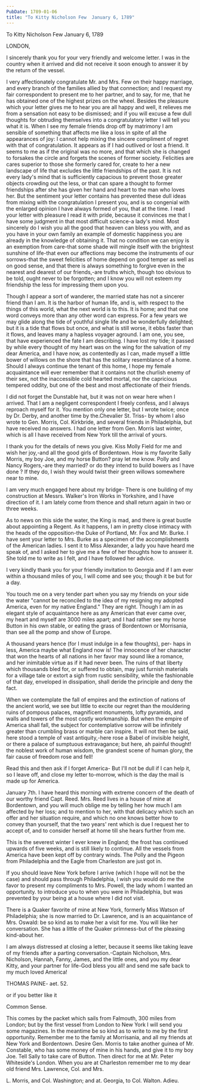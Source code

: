 ```yaml
---
PubDate: 1789-01-06
title: "To Kitty Nicholson Few  January 6, 1789"
---
```


   To Kitty Nicholson Few  January 6, 1789

   LONDON,

   I sincerely thank you for your very friendly and welcome letter. I was in
   the country when it arrived and did not receive it soon enough to answer
   it by the return of the vessel.

   I very affectionately congratulate Mr. and Mrs. Few on their happy
   marriage, and every branch of the families allied by that connection; and
   I request my fair correspondent to present me to her partner, and to say,
   for me, that he has obtained one of the highest prizes on the wheel.
   Besides the pleasure which your letter gives me to hear you are all happy
   and well, it relieves me from a sensation not easy to be dismissed; and if
   you will excuse a few dull thoughts for obtruding themselves into a
   congratulatory letter I will tell you what it is. When I see my female
   friends drop off by matrimony I am sensible of something that affects me
   like a loss in spite of all the appearances of joy: I cannot help mixing
   the sincere compliment of regret with that of congratulation. It appears
   as if I had outlived or lost a friend. It seems to me as if the original
   was no more, and that which she is changed to forsakes the circle and
   forgets the scenes of former society. Felicities are cares superior to
   those she formerly cared for, create to her a new landscape of life that
   excludes the little friendships of the past. It is not every lady's mind
   that is sufficiently capacious to prevent those greater objects crowding
   out the less, or that can spare a thought to former friendships after she
   has given her hand and heart to the man who loves her. But the sentiment
   your letter contains has prevented these dull ideas from mixing with the
   congratulation I present you, and is so congenial with the enlarged
   opinion I have always formed of you, that at the time. I read your letter
   with pleasure I read it with pride, because it convinces me that I have
   some judgment in that most difficult science-a lady's mind. Most sincerely
   do I wish you all the good that heaven can bless you with, and as you have
   in your own family an example of domestic happiness you are already in the
   knowledge of obtaining it. That no condition we can enjoy is an exemption
   from care-that some shade will mingle itself with the brightest sunshine
   of life-that even our affections may become the instruments of our
   sorrows-that the sweet felicities of home depend on good temper as well as
   on good sense, and that there is always something to forgive even in the
   nearest and dearest of our friends,-are truths which, though too obvious
   to be told, ought never to be forgotten; and I know you will not esteem my
   friendship the less for impressing them upon you.

   Though I appear a sort of wanderer, the married state has not a sincerer
   friend than I am. It is the harbor of human life, and is, with respect to
   the things of this world, what the next world is to this. It is home; and
   that one word conveys more than any other word can express. For a few
   years we may glide along the tide of youthful single life and be
   wonderfully delighted; but it is a tide that flows but once, and what is
   still worse, it ebbs faster than it flows, and leaves many a hapless
   voyager aground. I am one, you see, that have experienced the fate I am
   describing. I have lost my tide; it passed by while every thought of my
   heart was on the wing for the salvation of my dear America, and I have
   now, as contentedly as I can, made myself a little bower of willows on the
   shore that has the solitary resemblance of a home. Should I always
   continue the tenant of this home, I hope my female acquaintance will ever
   remember that it contains not the churlish enemy of their sex, not the
   inaccessible cold hearted mortal, nor the capricious tempered oddity, but
   one of the best and most affectionate of their friends.

   I did not forget the Dunstable hat, but it was not on wear here when I
   arrived. That I am a negligent correspondent I freely confess, and I
   always reproach myself for it. You mention only one letter, but I wrote
   twice; once by Dr. Derby, and another time by the.Chevalier St. Triss- by
   whom I also wrote to Gen. Morris, Col. Kirkbride, and several friends in
   Philadelphia, but have received no answers. I had one letter from Gen.
   Morris last winter, which is all I have received from New York till the
   arrival of yours.

   I thank you for the details of news you give. Kiss Molly Field for me and
   wish her joy,-and all the good girls of Bordentown. How is my favorite
   Sally Morris, my boy Joe, and my horse Button? pray let me know. Polly and
   Nancy Rogers,-are they married? or do they intend to build bowers as I
   have done ? If they do, I wish they would twist their green willows
   somewhere near to mine.

   I am very much engaged here about my bridge- There is one building of my
   construction at Messrs. Walker's Iron Works in Yorkshire, and I have
   direction of it. I am lately come from thence and shall return again in
   two or three weeks.

   As to news on this side the water, the King is mad, and there is great
   bustle about appointing a Regent. As it happens, I am in pretty close
   intimacy with the heads of the opposition-the Duke of Portland, Mr. Fox
   and Mr. Burke. I have sent your letter to Mrs. Burke as a specimen of the
   accomplishments of the American ladies. I sent it to Miss Alexander, a
   lady you have heard me speak of, and I asked her to give me a few of her
   thoughts how to answer it. She told me to write as I felt, and I have
   followed her advice.

   I very kindly thank you for your friendly invitation to Georgia and if I
   am ever within a thousand miles of you, I will come and see you; though it
   be but for a day.

   You touch me on a very tender part when you say my friends on your side
   the water "cannot be reconciled to the idea of my resigning my adopted
   America, even for my native England." They are right. Though I am in as
   elegant style of acquaintance here as any American that ever came over, my
   heart and myself are 3000 miles apart; and I had rather see my horse
   Button in his own stable, or eating the grass of Bordentown or Morrisania,
   than see all the pomp and show of Europe.

   A thousand years hence (for I must indulge in a few thoughts), per- haps
   in less, America maybe what England now is! The innocence of her character
   that won the hearts of all nations in her favor may sound like a romance,
   and her inimitable virtue as if it had never been. The ruins of that
   liberty which thousands bled for, or suffered to obtain, may just furnish
   materials for a village tale or extort a sigh from rustic sensibility,
   while the fashionable of that day, enveloped in dissipation, shall deride
   the principle and deny the fact.

   When we contemplate the fall of empires and the extinction of nations of
   the ancient world, we see but little to excite our regret than the
   mouldering ruins of pompous palaces, magnificent monuments, lofty
   pyramids, and walls and towers of the most costly workmanship. But when
   the empire of America shall fall, the subject for contemplative sorrow
   will be infinitely greater than crumbling brass or marble can inspire. It
   will not then be said, here stood a temple of vast antiquity,-here rose a
   Babel of invisible height, or there a palace of sumptuous extravagance;
   but here, ah painful thought! the noblest work of human wisdom, the
   grandest scene of human glory, the fair cause of freedom rose and fell!

   Read this and then ask if I forget America- But I'll not be dull if I can
   help it, so I leave off, and close my letter to-morrow, which is the day
   the mail is made up for America.

   January 7th. I have heard this morning with extreme concern of the death
   of our worthy friend Capt. Reed. Mrs. Reed lives in a house of mine at
   Bordentown, and you will much oblige me by telling her how much I am
   affected by her loss; and to mention to her, with that delicacy which such
   an offer and her situation require, and which no one knows better how to
   convey than yourself, that the two years' rent which is due I request her
   to accept of, and to consider herself at home till she hears further from
   me.

   This is the severest winter I ever knew in England; the frost has
   continued upwards of five weeks, and is still likely to continue. All the
   vessels from America have been kept off by contrary winds. The Polly and
   the Pigeon from Philadelphia and the Eagle from Charleston are just got
   in.

   If you should leave New York before I arrive (which I hope will not be the
   case) and should pass through Philadelphia, I wish you would do me the
   favor to present my compliments to Mrs. Powell, the lady whom I wanted an
   opportunity. to introduce you to when you were in Philadelphia, but was
   prevented by your being at a house where I did not visit.

   There is a Quaker favorite of mine at New York, formerly Miss Watson of
   Philadelphia; she is now married to Dr. Lawrence, and is an acquaintance
   of Mrs. Oswald: be so kind as to make her a visit for me. You will like
   her conversation. She has a little of the Quaker primness-but of the
   pleasing kind-about her.

   I am always distressed at closing a letter, because it seems like taking
   leave of my friends after a parting conversation.-Captain Nicholson, Mrs.
   Nicholson, Hannah, Fanny, James, and the little ones, and you my dear
   Kitty, and your partner for life-God bless you all! and send me safe back
   to my much loved America!

   THOMAS PAINE- aet. 52.

   or if you better like it

   Common Sense.

   This comes by the packet which sails from Falmouth, 300 miles from London;
   but by the first vessel from London to New York I will send you some
   magazines. In the meantime be so kind as to write to me by the first
   opportunity. Remember me to the family at Morrisania, and all my friends
   at New York and Bordentown. Desire Gen. Morris to take another guinea of
   Mr. Constable, who has some money of mine in his hands, and give it to my
   boy Joe. Tell Sally to take care of Button. Then direct for me at Mr.
   Peter Whiteside's London. When you are at Charleston remember me to my
   dear old friend Mrs. Lawrence, Col. and Mrs.

   L. Morris, and Col. Washington; and at. Georgia, to Col. Walton. Adieu.


